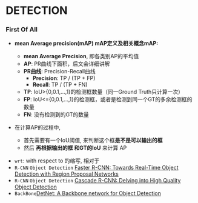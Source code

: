 # DETECTION

###  **First Of All**
- **mean Average precision(mAP) mAP定义及相关概念mAP:** 
    - **mean Average Precision**, 即各类别AP的平均值
    - **AP**: PR曲线下面积，后文会详细讲解
    - **PR曲线**: Precision-Recall曲线
        - **Precision**: TP / (TP + FP)
        - **Recall**: TP / (TP + FN)
    - **TP**: IoU>{0,0.1,...,1}的检测框数量（同一Ground Truth只计算一次）
    - **FP**: IoU<={0,0.1,...,1}的检测框，或者是检测到同一个GT的多余检测框的数量
    - **FN**: 没有检测到的GT的数量   

- 在计算AP的过程中, 
    - 首先需要有一个IoU阈值, 来判断这个框**是不是可以输出的框**    
    - 然后 **再根据输出的框 和GT的IoU** 来计算 AP     


* `wrt`: with respect to 的缩写, 相对于
* `R-CNN` `Object Detection` [Faster R-CNN: Towards Real-Time Object Detection with Region Proposal Networks](Faster_R_CNN.md)
* `R-CNN` `Object Detection` [Cascade R-CNN: Delving into High Quality Object Detection](Cascade_R_CNN.md)  
* `BackBone`[DetNet: A Backbone network for Object Detection](DetNet.md)
